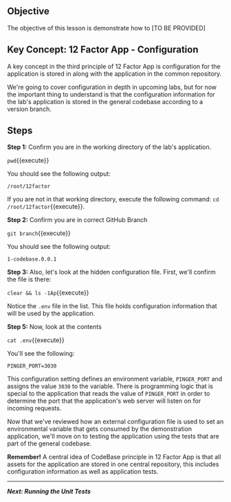 ## Objective
The objective of this lesson is demonstrate how to [TO BE PROVIDED]

## Key Concept: 12 Factor App - Configuration
A key concept in the third principle of 12 Factor App is configuration for the application is stored in along with the application in the common repository.

We're going to cover configuration in depth in upcoming labs, but for now the important thing to understand is that the configuration information for the lab's application is stored in the general codebase according to a version branch.


## Steps

**Step 1:** Confirm you are in the working directory of the lab's application.

`pwd`{{execute}}

You should see the following output:

`/root/12factor`

If you are not in that working directory, execute the following command: `cd /root/12factor`{{execute}}.

**Step 2:** Confirm you are in correct GitHub Branch

`git branch`{{execute}}

You should see the following output:

`1-codebase.0.0.1`

**Step 3:** Also, let's look at the hidden configuration file. First, we'll confirm the file is there: 

`clear && ls -1Ap`{{execute}}

Notice the `.env` file in the list. This file holds configuration information that will be used by the application.

**Step 5:** Now, look at the contents

`cat .env`{{execute}}

You'll see the following:

`PINGER_PORT=3030`

This configuration setting defines an environment variable, `PINGER_PORT` and assigns the value `3030` to the variable. There is programming logic that is special to the application that reads the value of `PINGER_PORT` in order to determine the port that the application's web server will listen on for incoming requests.

Now that we've reviewed how an external configuration file is used to set an environmental variable that gets consumed by the demonstration application, we'll move on to testing the application using the tests that are part of the general codebase.

**Remember!** A central idea of CodeBase principle in 12 Factor App is that all assets for the application are stored in one central repository, this includes configuration information as well as application tests.

---

***Next: Running the Unit Tests***